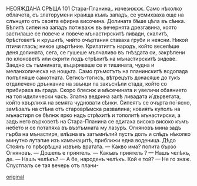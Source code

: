 ﻿НЕОЯЖДАНА СРѢЩА	101
Стара-Планина,. изчезнжхж. Само нѣколко облачета, съ златорумени краища къмъ западъ, се усмихваха още на слънцето отъ своята ефирна височина. Долината бѣше цѣла въ сѣнка. Бѣлитѣ сипеи на западъ потжвахж въ вечернята дрезгавина, която застилаше се повече и повече мънастирскитѣ ливади, скалитѣ, брѣстоветѣ и крушитѣ, чийто очъртания ставаха груби и неясни. Никой птичи гласъ; никое цвъртѣние. Крилатиятъ народъ, който веселѣше деня долината, сега, се гушеше мълчаливо въ гнѣздата си, закрѣпени по клоноветѣ или скрити подъ стрѣхитѣ на мънастирскитѣ зидове. Заедно съ тъмнината, въцаряваше се и тишината, чудна и меланхолическа на нощьта. Само гръмотътъ на планинскитѣ водопада попълняше самотната. Сегисъ-тогисъ, вѣтрецътъ донасяше до тукъ отдалечено дрънкание на звънци па закъснѣли стада, който со прибираха въ града. Скоро блеснж и мѣсечината и увеличи обаянието на тоя идилически часъ. Златна ведрина залѣ ливадата и́ дърветата, който хвърлихѫ на земята чудновати сѣнки. Сипеятъ се очърта по́-ясно, замѣзалъ на стѣна отъ староврѣмска развалина; новиятъ куполъ на мънастиря се бѣлнж ярко надъ стрѣхитѣ и тополитѣ мънастирски, а задъ него върховетѣ на Стара-Планина се вдигаха високо високо къмъ небето и се потапяха въ възтъмната му лазуръ.
Огняновъ мина задъ гърба на мънастиря, влѣзна въ затъмнѣлий пустъ долъ и слѣдъ нѣколко минутно лутапие изъ камънацитѣ, приближи една воденица.
Дѣдо Стоянъ го прѣсрѣщна извънъ вратата.
— Какво има? попита бързо Огняновъ.
— Дошелъ е приятель.
— Какъвъ приятель ?
— Нашъ челѣкъ, де. — Нашъ челѣкъ? — А бе, народенъ челѣкъ. Кой е той?
— Не го знаж. Спустпалъ се тая вечерь отъ плани-

[original](images/118.jpg)